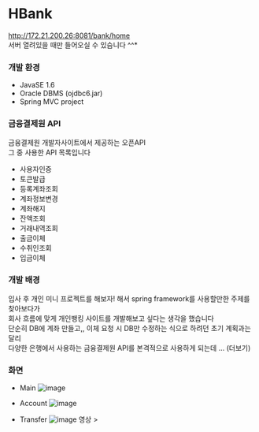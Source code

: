 # HBank
http://172.21.200.26:8081/bank/home </br>
서버 열려있을 때만 들어오실 수 있슴니다 ^^*


### 개발 환경
- JavaSE 1.6
- Oracle DBMS (ojdbc6.jar)
- Spring MVC project


### 금융결제원 API
금융결제원 개발자사이트에서 제공하는 오픈API</br>
그 중 사용한 API 목록입니다
- 사용자인증
- 토큰발급
- 등록계좌조회
- 계좌정보변경
- 계좌해지
- 잔액조회
- 거래내역조회
- 출금이체
- 수취인조회
- 입금이체


### 개발 배경
입사 후 개인 미니 프로젝트를 해보자! 해서 spring framework를 사용할만한 주제를 찾아보다가 <br>
회사 흐름에 맞게 개인뱅킹 사이트를 개발해보고 싶다는 생각을 했습니다 <br>
단순히 DB에 계좌 만들고,, 이체 요청 시 DB만 수정하는 식으로 하려던 초기 계획과는 달리 <br>
다양한 은행에서 사용하는 금융결제원 API를 본격적으로 사용하게 되는데 ... (더보기)


### 화면
- Main
![image](https://user-images.githubusercontent.com/90125028/154598590-aab9342d-e554-4f84-9f8e-6381c226b233.png)

- Account
![image](https://user-images.githubusercontent.com/90125028/154598776-745a972c-039d-44e2-95b6-f25ed7100111.png)

- Transfer
![image](https://user-images.githubusercontent.com/90125028/154598905-8067db99-812b-4a08-baef-4072a36446d0.png)
영상 > 

